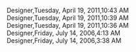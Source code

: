﻿Designer,Tuesday, April 19, 2011,10:43 AM  Designer,Tuesday, April 19, 2011,10:39 AM  Designer,Tuesday, April 19, 2011,10:36 AM  Designer,Friday, July 14, 2006,4:13 AM  Designer,Friday, July 14, 2006,3:38 AM